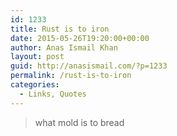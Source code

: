 ```yaml
---
id: 1233
title: Rust is to iron
date: 2015-05-26T19:20:00+00:00
author: Anas Ismail Khan
layout: post
guid: http://anasismail.com/?p=1233
permalink: /rust-is-to-iron
categories:
  - Links, Quotes
---
```

> what mold is to bread